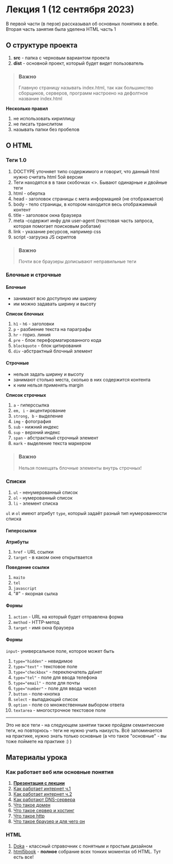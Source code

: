 # Лекция 1 (12 сентября 2023)

В первой части (в перзе) рассказывал об основных понятиях в вебе. Вторая часть занятия была уделена HTML часть 1

## О структуре проекта

1. **src** - папка с черновым вариантом проекта
2. **dist** - основной проект, который будет видет пользователь

> ### Важно
>
> Главную страницу называть index.html, так как большинство сборщиков, серверов, программ настроено на дефолтное название index.html

**Несколько правил**

1. не использовать кириллицу
2. не писать транслитом
3. называть папки без пробелов

## О HTML

### Теги 1.0

1. DOCTYPE уточняет типо содержимого и говорит, что данный html нужно считать html 5ой версии
2. Теги находятся в в таки скобочках <>. Бывают одинарные и двойные теги
3. html - обертка
4. head - заголовок страницы с мета информацией (не отображается)
5. body - тело страницы, в котором находится весь отображаемый контент
6. title - заголовок окна браузера
7. meta -содержит инфу для user-agent (текстовая часть запроса, которая помогает поисковым робатам)
8. link - указание ресурсов, например css
9. script -загрузка JS скриптов

> ### Важно
>
> Почти все браузеры дописывают неправильные теги

### Блочные и строчные

#### Блочные

- занимают всю доступную им ширину
- им можно задавать ширину и высоту

**Список блочных**

1. `h1` - `h6` - заголовки
2. `р` - разбиение текста на параграфы
3. `hr` - гориз. линия
4. `pre` - блок переформатированного кода
5. `blockquote` - блок цитирования
6. `div` -абстрактный блочный элемент

#### Строчные

- нельзя задать ширину и высоту
- занимают столько места, сколько в них содержится контента
- к ним нельзя применять margin

**Список cтрочных**

1. `a` - гиперссылка
2. `em, i` - акцентирование
3. `strong, b` - выделение
4. `img` - фотография
5. `sub` - нижний индекс
6. `sup` - верхний индекс
7. `span` - абстрактный строчный элемент
8. `mark` - выделение текста маркером

> ### Важно
>
> Нельзя помещать блочные элементы внутрь строчных!

### Списки

1. `ul` - ненумерованный список
2. `ol` - нумерованный список
3. `li` - элемент списка

`ul` и `ol` имеют атрибут `type`, который задаёт разный тип нумерованности списка

#### Гиперссылки

**Атрибуты**

1. `href` - URL ссылки
2. `target` - в каком окне открытвается

**Поведение ссылки**

1. `maito`
2. `tel`
3. `javascript`
4. "#" - якорная сылка

#### Формы

1. `action` - URL на который будет отправлена форма
2. `method` - HTTP-метод
3. `target` - имя окна браузера

#### Формы

`input`- универсальное поле, которое может быть

1. `type="hidden"` - невидимое
2. `type="text"` - текстовое поле
3. `type="checkbox"` - переключатель да\нет
4. `type="tel"` - поле для ввода телефона
5. `type="email"` - поле для почты
6. `type="number"` - поле для ввода чисел
7. `button` - поле-кнопка
8. `select` - выпадающий список
9. `option` - поле со множественным выбором ответа
10. `textarea` - многострочное текстовое поле

---

Это не все теги - на следующем занятии также пройдем семантиеские теги, но повторюсь - теги не нужно учить наизусть. Всё запоминается на практике, нужно знать только основные (а что такое "основные" - вы тоже поймете на практике :) )

## Материалы урока

### Как работает веб или основные понятия

1. **[Презентация с лекции](https://docs.google.com/presentation/d/1DgfjMIKpp37Y150lRBxB-FnyBfAgoVFlYtnyHbqB3CE/edit?usp=sharing)**
1. [Как работает интернет ч.1](https://www.youtube.com/watch?v=mshVtIxU0Vg)
1. [Как работает интернет ч.2](https://www.youtube.com/watch?v=uuzu2QxjMZ4)
1. [Как работают DNS-сервера](https://www.youtube.com/watch?v=0r55MCfkMfM)
1. [Что такое домен](https://skillbox.ru/media/marketing/chto-takoe-domen-kakim-on-dolzhen-byt-i-kak-ego-zaregistrirovat/)
1. [Что такое сервер и хостинг](https://skillbox.ru/media/marketing/chto-takoe-khosting-dlya-sayta-i-kak-ego-vybrat/)
1. [Что такое http](https://skillbox.ru/media/code/chto-takoe-http-i-zachem-on-nuzhen/)
1. [Что такое браузер и для чего он](https://skillbox.ru/media/marketing/chto-takoe-brauzer-kakie-byvayut-brauzery-i-chto-oni-umeyut/)

### HTML

1. [Doka](https://doka.guide/html/) - классный справочник с понятным и простым дизайном
2. [html5book](https://html5book.ru/html-html5/) - **полное** собрание всех тонких моментах об HTML. Тут есть все!
